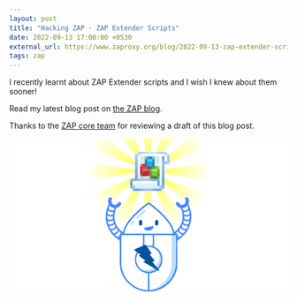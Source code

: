 ```yaml
---
layout: post
title: "Hacking ZAP - ZAP Extender Scripts"
date: 2022-09-13 17:00:00 +0530
external_url: https://www.zaproxy.org/blog/2022-09-13-zap-extender-scripts/
tags: zap
---
```


I recently learnt about ZAP Extender scripts and I wish I knew about them sooner!

Read my latest blog post on [the ZAP blog](https://www.zaproxy.org/blog/2022-09-13-zap-extender-scripts/).

Thanks to the [ZAP core team](https://www.zaproxy.org/docs/team/) for reviewing a draft of this blog post.

[![An image of ZAPBot with its robotic arms raised with the Extender scripts logo floating above it](/assets/images/zapbot-extender-script.png)]({{page.external_url}})
